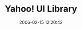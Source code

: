 ---
date: 2006-02-15 12:20:42
link:
  source: delicious
  source_url: https://del.icio.us/roytang
  text: Yahoo! UI Library
  url: http://developer.yahoo.net/yui/index.html
slug: yahoo-ui-library
source: delicious
tags:
- web-development
- javascript
title: Yahoo! UI Library
---